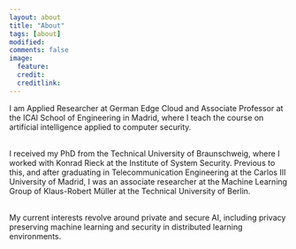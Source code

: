 ```yaml
---
layout: about
title: "About"
tags: [about]
modified:
comments: false
image:
  feature: 
  credit: 
  creditlink: 
---
```


I am Applied Researcher at German Edge Cloud and Associate Professor at the
ICAI School of Engineering in Madrid, where I teach the course on artificial
intelligence applied to computer security. 
<br><br>

I received my PhD from the Technical University of Braunschweig, where I
worked with Konrad Rieck at the Institute of System Security.  Previous to this,
and after graduating in Telecommunication Engineering at the Carlos III
University of Madrid, I was an associate researcher at the Machine Learning
Group of Klaus-Robert Müller at the Technical University of Berlin.
<br><br> 

My current interests revolve around private and secure AI, including privacy
preserving machine learning and security in distributed learning environments.
<br><br>
